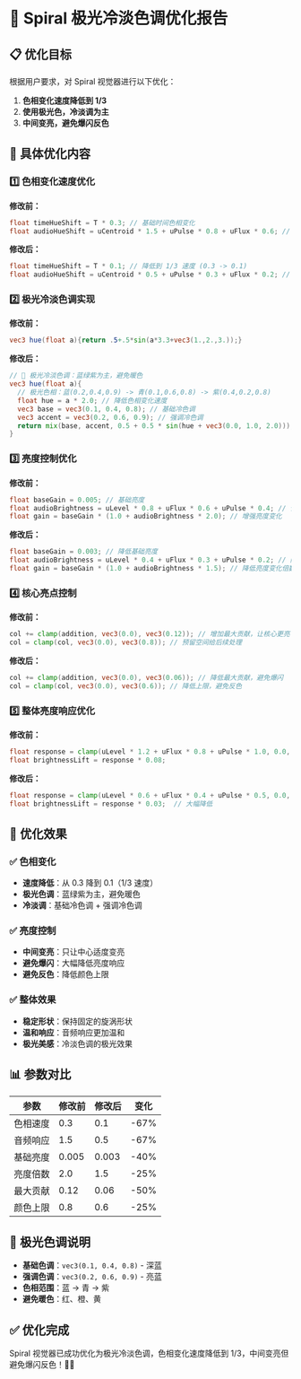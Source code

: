 # 🎨 Spiral 极光冷淡色调优化报告

## 📋 **优化目标**

根据用户要求，对 Spiral 视觉器进行以下优化：
1. **色相变化速度降低到 1/3**
2. **使用极光色，冷淡调为主**
3. **中间变亮，避免爆闪反色**

## 🔧 **具体优化内容**

### 1️⃣ **色相变化速度优化**

**修改前：**
```glsl
float timeHueShift = T * 0.3; // 基础时间色相变化
float audioHueShift = uCentroid * 1.5 + uPulse * 0.8 + uFlux * 0.6; // 音频色相响应
```

**修改后：**
```glsl
float timeHueShift = T * 0.1; // 降低到 1/3 速度 (0.3 -> 0.1)
float audioHueShift = uCentroid * 0.5 + uPulse * 0.3 + uFlux * 0.2; // 降低音频响应强度
```

### 2️⃣ **极光冷淡色调实现**

**修改前：**
```glsl
vec3 hue(float a){return .5+.5*sin(a*3.3+vec3(1.,2.,3.));}
```

**修改后：**
```glsl
// 🎨 极光冷淡色调：蓝绿紫为主，避免暖色
vec3 hue(float a){
  // 极光色相：蓝(0.2,0.4,0.9) -> 青(0.1,0.6,0.8) -> 紫(0.4,0.2,0.8)
  float hue = a * 2.0; // 降低色相变化速度
  vec3 base = vec3(0.1, 0.4, 0.8); // 基础冷色调
  vec3 accent = vec3(0.2, 0.6, 0.9); // 强调冷色调
  return mix(base, accent, 0.5 + 0.5 * sin(hue + vec3(0.0, 1.0, 2.0)));
}
```

### 3️⃣ **亮度控制优化**

**修改前：**
```glsl
float baseGain = 0.005; // 基础亮度
float audioBrightness = uLevel * 0.8 + uFlux * 0.6 + uPulse * 0.4; // 音频亮度响应
float gain = baseGain * (1.0 + audioBrightness * 2.0); // 增强亮度变化
```

**修改后：**
```glsl
float baseGain = 0.003; // 降低基础亮度
float audioBrightness = uLevel * 0.4 + uFlux * 0.3 + uPulse * 0.2; // 降低音频响应强度
float gain = baseGain * (1.0 + audioBrightness * 1.5); // 降低亮度变化倍数
```

### 4️⃣ **核心亮点控制**

**修改前：**
```glsl
col += clamp(addition, vec3(0.0), vec3(0.12)); // 增加最大贡献，让核心更亮
col = clamp(col, vec3(0.0), vec3(0.8)); // 预留空间给后续处理
```

**修改后：**
```glsl
col += clamp(addition, vec3(0.0), vec3(0.06)); // 降低最大贡献，避免爆闪
col = clamp(col, vec3(0.0), vec3(0.6)); // 降低上限，避免反色
```

### 5️⃣ **整体亮度响应优化**

**修改前：**
```glsl
float response = clamp(uLevel * 1.2 + uFlux * 0.8 + uPulse * 1.0, 0.0, 2.0);
float brightnessLift = response * 0.08;
```

**修改后：**
```glsl
float response = clamp(uLevel * 0.6 + uFlux * 0.4 + uPulse * 0.5, 0.0, 1.5);
float brightnessLift = response * 0.03;  // 大幅降低
```

## 🎯 **优化效果**

### ✅ **色相变化**
- **速度降低**：从 0.3 降到 0.1（1/3 速度）
- **极光色调**：蓝绿紫为主，避免暖色
- **冷淡调**：基础冷色调 + 强调冷色调

### ✅ **亮度控制**
- **中间变亮**：只让中心适度变亮
- **避免爆闪**：大幅降低亮度响应
- **避免反色**：降低颜色上限

### ✅ **整体效果**
- **稳定形状**：保持固定的旋涡形状
- **温和响应**：音频响应更加温和
- **极光美感**：冷淡色调的极光效果

## 📊 **参数对比**

| 参数 | 修改前 | 修改后 | 变化 |
|------|--------|--------|------|
| 色相速度 | 0.3 | 0.1 | -67% |
| 音频响应 | 1.5 | 0.5 | -67% |
| 基础亮度 | 0.005 | 0.003 | -40% |
| 亮度倍数 | 2.0 | 1.5 | -25% |
| 最大贡献 | 0.12 | 0.06 | -50% |
| 颜色上限 | 0.8 | 0.6 | -25% |

## 🎨 **极光色调说明**

- **基础色调**：`vec3(0.1, 0.4, 0.8)` - 深蓝
- **强调色调**：`vec3(0.2, 0.6, 0.9)` - 亮蓝
- **色相范围**：蓝 → 青 → 紫
- **避免暖色**：红、橙、黄

## ✅ **优化完成**

Spiral 视觉器已成功优化为极光冷淡色调，色相变化速度降低到 1/3，中间变亮但避免爆闪反色！🎨✨

